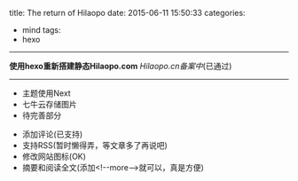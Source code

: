 title: The return of Hilaopo
date: 2015-06-11 15:50:33
categories:
- mind
tags:
- hexo

---

**使用hexo重新搭建静态Hilaopo.com**
_Hilaopo.cn备案中_(已通过)

---

- 主题使用Next
- 七牛云存储图片
- 待完善部分
 + 添加评论(已支持)
 + 支持RSS(暂时懒得弄，等文章多了再说吧)
 + 修改网站图标(OK)
 + 摘要和阅读全文(添加<\!\-\-more\-\-\>就可以，真是方便)
